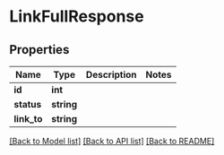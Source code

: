# LinkFullResponse

## Properties
Name | Type | Description | Notes
------------ | ------------- | ------------- | -------------
**id** | **int** |  | 
**status** | **string** |  | 
**link_to** | **string** |  | 

[[Back to Model list]](../../README.md#documentation-for-models) [[Back to API list]](../../README.md#documentation-for-api-endpoints) [[Back to README]](../../README.md)

